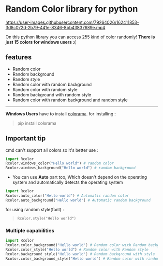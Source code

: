 # Random Color library for python


     

https://user-images.githubusercontent.com/79264026/162411853-3d8c072d-2b79-441e-8346-8bb43837689e.mp4


         

On this python library you can access 255 kind of color randomly!
**There is just 15 colors for windows users :(**
## features

- Random color 
- Random background
- Random style
- Random color with random background
- Random color with random style
- Random background with random style
- Random color with random background and random style

---
**Windows Users** have to install [colorama](https://pypi.org/project/colorama/).
for installing : 

>pip install colorama

## **Important tip**
cmd can't support all colors so it's better use :
``` python 
import Rcolor
Rcolor.windows_color("Hello world") # random color
Rcolor.windows_background("Hello world") # random background
``` 
- You can use **Auto** part too, Which doesn't depend on the operating system and automatically detects the operating system
```python
import Rcolor
Rcolor.auto_color("Hello world") # Automatic random color
Rcolor.auto_background("Hello world") # Automatic random background
```

for using random style(font) :
>`Rcolor.style("Hello world")`

### Multiple capabilities ###
```python
import Rcolor
Rcolor.color_background("Hello world") # Random color with Random background
Rcolor.color_style("Hello world") # Random color with Random style
Rcolor.background_style("Hello world") # Random background with style
Rcolor.color_background_style("Hello world") # Random color with random background and random style
```
